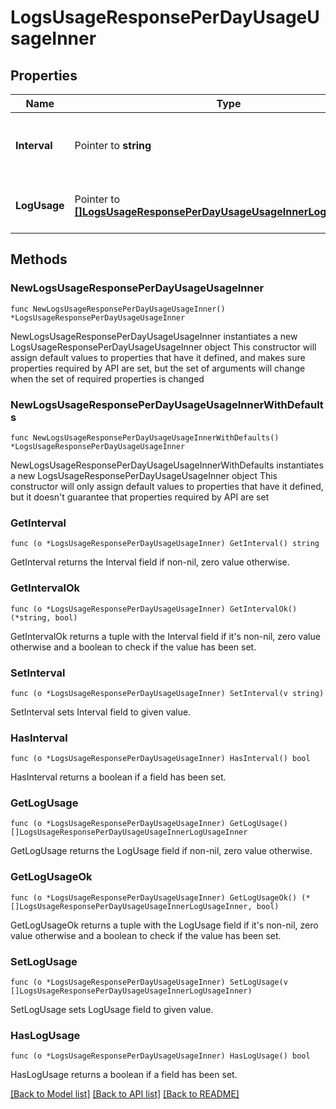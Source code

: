 # LogsUsageResponsePerDayUsageUsageInner

## Properties

Name | Type | Description | Notes
------------ | ------------- | ------------- | -------------
**Interval** | Pointer to **string** | The date in the format \&quot;YYYY-MM-DD\&quot;. | [optional] 
**LogUsage** | Pointer to [**[]LogsUsageResponsePerDayUsageUsageInnerLogUsageInner**](LogsUsageResponsePerDayUsageUsageInnerLogUsageInner.md) | The total number of bytes written to each log. | [optional] 

## Methods

### NewLogsUsageResponsePerDayUsageUsageInner

`func NewLogsUsageResponsePerDayUsageUsageInner() *LogsUsageResponsePerDayUsageUsageInner`

NewLogsUsageResponsePerDayUsageUsageInner instantiates a new LogsUsageResponsePerDayUsageUsageInner object
This constructor will assign default values to properties that have it defined,
and makes sure properties required by API are set, but the set of arguments
will change when the set of required properties is changed

### NewLogsUsageResponsePerDayUsageUsageInnerWithDefaults

`func NewLogsUsageResponsePerDayUsageUsageInnerWithDefaults() *LogsUsageResponsePerDayUsageUsageInner`

NewLogsUsageResponsePerDayUsageUsageInnerWithDefaults instantiates a new LogsUsageResponsePerDayUsageUsageInner object
This constructor will only assign default values to properties that have it defined,
but it doesn't guarantee that properties required by API are set

### GetInterval

`func (o *LogsUsageResponsePerDayUsageUsageInner) GetInterval() string`

GetInterval returns the Interval field if non-nil, zero value otherwise.

### GetIntervalOk

`func (o *LogsUsageResponsePerDayUsageUsageInner) GetIntervalOk() (*string, bool)`

GetIntervalOk returns a tuple with the Interval field if it's non-nil, zero value otherwise
and a boolean to check if the value has been set.

### SetInterval

`func (o *LogsUsageResponsePerDayUsageUsageInner) SetInterval(v string)`

SetInterval sets Interval field to given value.

### HasInterval

`func (o *LogsUsageResponsePerDayUsageUsageInner) HasInterval() bool`

HasInterval returns a boolean if a field has been set.

### GetLogUsage

`func (o *LogsUsageResponsePerDayUsageUsageInner) GetLogUsage() []LogsUsageResponsePerDayUsageUsageInnerLogUsageInner`

GetLogUsage returns the LogUsage field if non-nil, zero value otherwise.

### GetLogUsageOk

`func (o *LogsUsageResponsePerDayUsageUsageInner) GetLogUsageOk() (*[]LogsUsageResponsePerDayUsageUsageInnerLogUsageInner, bool)`

GetLogUsageOk returns a tuple with the LogUsage field if it's non-nil, zero value otherwise
and a boolean to check if the value has been set.

### SetLogUsage

`func (o *LogsUsageResponsePerDayUsageUsageInner) SetLogUsage(v []LogsUsageResponsePerDayUsageUsageInnerLogUsageInner)`

SetLogUsage sets LogUsage field to given value.

### HasLogUsage

`func (o *LogsUsageResponsePerDayUsageUsageInner) HasLogUsage() bool`

HasLogUsage returns a boolean if a field has been set.


[[Back to Model list]](../README.md#documentation-for-models) [[Back to API list]](../README.md#documentation-for-api-endpoints) [[Back to README]](../README.md)


